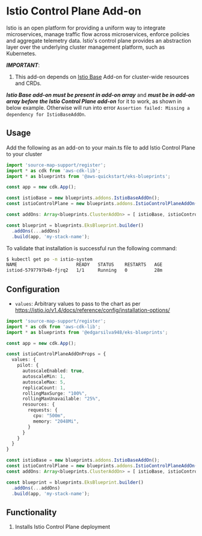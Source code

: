 # Istio Control Plane Add-on

Istio is an open platform for providing a uniform way to integrate microservices, manage traffic flow across microservices, enforce policies and aggregate telemetry data. Istio's control plane provides an abstraction layer over the underlying cluster management platform, such as Kubernetes.

***IMPORTANT***: 

1. This add-on depends on [Istio Base](istio-base.md) Add-on for cluster-wide resources and CRDs.

***Istio Base add-on must be present in add-on array*** and ***must be in add-on array before the Istio Control Plane add-on*** for it to work, as shown in below example. Otherwise will run into error `Assertion failed: Missing a dependency for IstioBaseAddOn`.

## Usage

Add the following as an add-on to your main.ts file to add Istio Control Plane to your cluster

```typescript
import 'source-map-support/register';
import * as cdk from 'aws-cdk-lib';
import * as blueprints from '@aws-quickstart/eks-blueprints';

const app = new cdk.App();

const istioBase = new blueprints.addons.IstioBaseAddOn();
const istioControlPlane = new blueprints.addons.IstioControlPlaneAddOn()

const addOns: Array<blueprints.ClusterAddOn> = [ istioBase, istioControlPlane ];

const blueprint = blueprints.EksBlueprint.builder()
  .addOns(...addOns)
  .build(app, 'my-stack-name');
```

To validate that installation is successful run the following command:

```bash
$ kubectl get po -n istio-system
NAME                      READY   STATUS    RESTARTS   AGE
istiod-5797797b4b-fjrq2   1/1     Running   0          28m
```

## Configuration

 - `values`: Arbitrary values to pass to the chart as per https://istio.io/v1.4/docs/reference/config/installation-options/

```typescript
import 'source-map-support/register';
import * as cdk from 'aws-cdk-lib';
import * as blueprints from '@edgarsilva948/eks-blueprints';

const app = new cdk.App();

const istioControlPlaneAddOnProps = {
  values: {
    pilot: {
      autoscaleEnabled: true,
      autoscaleMin: 1,
      autoscaleMax: 5,
      replicaCount: 1,
      rollingMaxSurge: "100%",
      rollingMaxUnavailable: "25%",
      resources: {
        requests: {
          cpu: "500m",
          memory: "2048Mi",
        }
      }
    }    
  }
}

const istioBase = new blueprints.addons.IstioBaseAddOn();
const istioControlPlane = new blueprints.addons.IstioControlPlaneAddOn(IstioControlPlaneAddOnProps)
const addOns: Array<blueprints.ClusterAddOn> = [ istioBase, istioControlPlane ];

const blueprint = blueprints.EksBlueprint.builder()
  .addOns(...addOns)
  .build(app, 'my-stack-name');

```

## Functionality

1. Installs Istio Control Plane deployment
